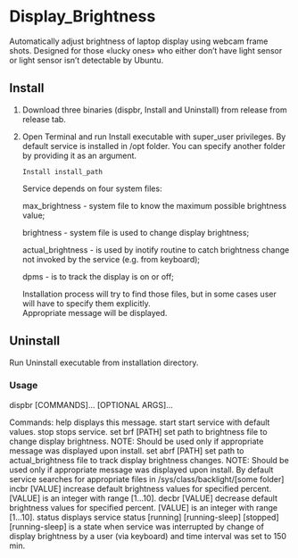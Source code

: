 # Display_Brightness

Automatically adjust brightness of laptop display using webcam frame shots.
Designed for those «lucky ones» who either don’t have light sensor or light sensor isn’t detectable by Ubuntu.
## Install
1. Download three binaries (dispbr, Install and Uninstall) from release from release tab.
2. Open Terminal and run Install executable with super_user privileges.
   By default service is installed in /opt folder. You can specify another folder by providing it as an argument.
    ```
    Install install_path
    ```
   Service depends on four system files:
   
   max_brightness - system file to know the maximum possible brightness value;
   
   brightness - system file is used to change display brightness;
   
   actual_brightness - is used by inotify routine to catch brightness change not invoked by the service (e.g. from keyboard);
   
   dpms - is to track the display is on or off;
   
   Installation process will try to find those files, but in some cases user will have to specify them explicitly.    
   Appropriate message will be displayed.
   
## Uninstall
   Run Uninstall executable from installation directory.
   
### Usage
dispbr [COMMANDS]... [OPTIONAL ARGS]...

Commands:
    help            displays this message.
    start           start service with default values.
    stop            stops service.
    set brf [PATH]  set path to brightness file to change display brightness.
                    NOTE: Should be used only if appropriate message was displayed upon install.
    set abrf [PATH] set path to actual_brightness file to track display brightness changes.
                    NOTE: Should be used only if appropriate message was displayed upon install.
    By default service searches for appropriate files in /sys/class/backlight/[some folder]
    incbr [VALUE]   increase default brightness values for specified percent.
                    [VALUE] is an integer with range [1...10].
    decbr [VALUE]   decrease default brightness values for specified percent.
                    [VALUE] is an integer with range [1...10].
    status          displays service status [running] [running-sleep] [stopped]
                    [running-sleep] is a state when service was interrupted by
                    change of display brightness by a user (via keyboard) and
                    time interval was set to 150 min.
